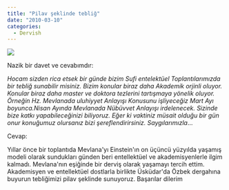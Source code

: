 ```yaml
---
title: "Pilav şeklinde tebliğ"
date: "2010-03-10"
categories: 
  - Dervish
---
```


![](../uploads/image/Album_ozbek_pilav_kazani.jpg)

Nazik bir davet ve cevabımdır:

_Hocam sizden rica etsek bir günde bizim Sufi entelektüel Toplantılarımızda bir tebliğ sunabilir misiniz. Bizim konular biraz daha Akademik orjinli oluyor. Konular biraz daha master ve doktora tezlerini tartışmaya yönelik oluyor. Örneğin Hz. Mevlanada uluhiyyet Anlayışı Konusunu işliyeceğiz Mart Ayı boyunca.Nisan Ayında Mevlanada Nübüvvet Anlayışı irdelenecek. Sizinde bize katkı yapabileceğinizi biliyoruz. Eğer ki vaktiniz müsait olduğu bir gün onur konuğumuz olursanız bizi şereflendirirsiniz. Saygılarımızla_...

Cevap:

Yıllar önce bir toplantıda Mevlana'yı Einstein'ın on üçüncü yüzyılda yaşamış modeli olarak sundukları günden beri entellektüel ve akademisyenlerle ilgim kalmadı. Mevlana'nın eşiğinde bir derviş olarak yaşamayı tercih ettim. Akademisyen ve entellektüel dostlarla birlikte Üsküdar'da Özbek dergahına buyurun tebliğimizi pilav şeklinde sunuyoruz. Başarılar dilerim
